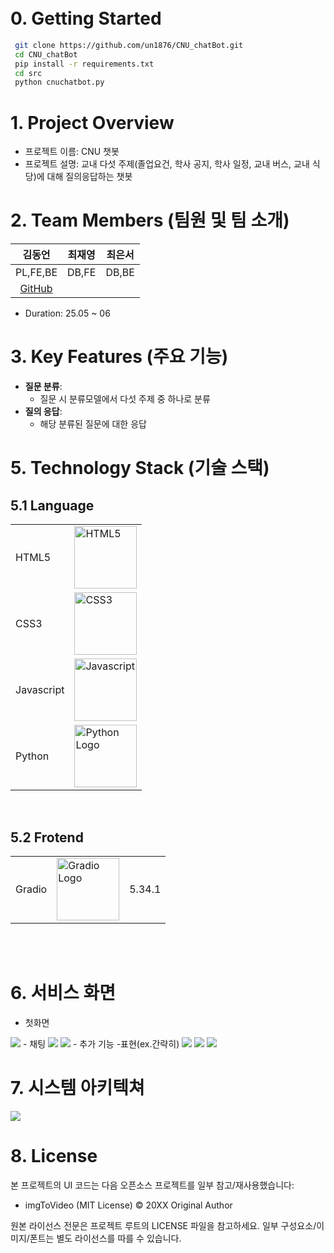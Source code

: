 
<br/>
<br/>

# 0. Getting Started
```bash
 git clone https://github.com/un1876/CNU_chatBot.git
 cd CNU_chatBot
 pip install -r requirements.txt
 cd src
 python cnuchatbot.py

```

[//]: # ([서비스 링크]&#40;https://club-project-one.vercel.app/&#41;)


# 1. Project Overview
- 프로젝트 이름: CNU 챗봇
- 프로젝트 설명: 교내 다섯 주제(졸업요건, 학사 공지, 학사 일정, 교내 버스, 교내 식당)에 대해 질의응답하는 챗봇 


# 2. Team Members (팀원 및 팀 소개)
|                 김동언                  |  최재영  |  최은서  |  
|:------------------------------------:|:-----:|:-----:|
|               PL,FE,BE               | DB,FE | DB,BE |
| [GitHub](hhttps://github.com/un1876) |       |       |

- Duration: 25.05 ~ 06

# 3. Key Features (주요 기능)

- **질문 분류**:
  - 질문 시 분류모델에서 다섯 주제 중 하나로 분류
- **질의 응답**:
  - 해당 분류된 질문에 대한 응답
  

# 5. Technology Stack (기술 스택)
## 5.1 Language
|            |                                                                                                                          |
|------------|--------------------------------------------------------------------------------------------------------------------------|
| HTML5      | <img src="https://github.com/user-attachments/assets/2e122e74-a28b-4ce7-aff6-382959216d31" alt="HTML5" width="100">      | 
| CSS3       | <img src="https://github.com/user-attachments/assets/c531b03d-55a3-40bf-9195-9ff8c4688f13" alt="CSS3" width="100">       |
| Javascript | <img src="https://github.com/user-attachments/assets/4a7d7074-8c71-48b4-8652-7431477669d1" alt="Javascript" width="100"> | 
| Python     | <img src="public/python.png" alt="Python Logo" width="100"/>                                                             |
<br/>

## 5.2 Frotend
|        |                                                              |  |
|--------|--------------------------------------------------------------|----------------|
| Gradio | <img src="public/gradio.svg" alt="Gradio Logo" width="100"/> |  5.34.1   |




<br/>

[//]: # ()
[//]: # (## 5.3 Backend)

[//]: # (|  |  |  |)

[//]: # (|-----------------|-----------------|-----------------|)

[//]: # (| Firebase    |  <img src="https://github.com/user-attachments/assets/1694e458-9bb0-4a0b-8fe6-8efc6e675fa1" alt="Firebase" width="100">    | 10.12.5    |)

<br/>

[//]: # (## 5.4 Cooperation)

[//]: # (|  |  |)

[//]: # (|-----------------|-----------------|)

[//]: # (| Git    |  <img src="https://github.com/user-attachments/assets/483abc38-ed4d-487c-b43a-3963b33430e6" alt="git" width="100">    |)

[//]: # (| Notion    |  <img src="https://github.com/user-attachments/assets/34141eb9-deca-416a-a83f-ff9543cc2f9a" alt="Notion" width="100">    |)

[//]: # ()
[//]: # (<br/>)

[//]: # (# 6. Project Structure &#40;프로젝트 구조&#41;)

[//]: # (```plaintext)

[//]: # (project/)

[//]: # (├── public/)

[//]: # (│   ├── index.html           # HTML 템플릿 파일)

[//]: # (│   └── favicon.ico          # 아이콘 파일)

[//]: # (├── src/)

[//]: # (│   ├── assets/              # 이미지, 폰트 등 정적 파일)

[//]: # (│   ├── components/          # 재사용 가능한 UI 컴포넌트)

[//]: # (│   ├── hooks/               # 커스텀 훅 모음)

[//]: # (│   ├── pages/               # 각 페이지별 컴포넌트)

[//]: # (│   ├── App.js               # 메인 애플리케이션 컴포넌트)

[//]: # (│   ├── index.js             # 엔트리 포인트 파일)

[//]: # (│   ├── index.css            # 전역 css 파일)

[//]: # (│   ├── firebaseConfig.js    # firebase 인스턴스 초기화 파일)

[//]: # (│   package-lock.json    # 정확한 종속성 버전이 기록된 파일로, 일관된 빌드를 보장)

[//]: # (│   package.json         # 프로젝트 종속성 및 스크립트 정의)

[//]: # (├── .gitignore               # Git 무시 파일 목록)

[//]: # (└── README.md                # 프로젝트 개요 및 사용법)

[//]: # (```)

[//]: # ()
[//]: # (<br/>)

[//]: # (<br/>)

# 6. 서비스 화면
  - 첫화면
<img src="public/1.png"/>
  - 채팅
  <img src="public/3.png"/>
  <img src="public/4.png"/>
  - 추가 기능 -표현(ex.간략히)
  <img src="public/2.png"/>
  <img src="public/2_1.png"/>
  <img src="public/5.png"/>

# 7. 시스템 아키텍쳐
<img src="public/ChatBot_SystemArchitecture.jpg"/>


# 8. License
본 프로젝트의 UI 코드는 다음 오픈소스 프로젝트를 일부 참고/재사용했습니다:
- imgToVideo (MIT License) © 20XX Original Author

원본 라이선스 전문은 프로젝트 루트의 LICENSE 파일을 참고하세요.
일부 구성요소/이미지/폰트는 별도 라이선스를 따를 수 있습니다.













